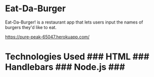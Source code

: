# Eat-Da-Burger
Eat-Da-Burger! is a restaurant app that lets users input the names of burgers they'd like to eat.

 https://pure-peak-65047.herokuapp.com/
 
 <h1>Technologies Used
 ### HTML
 ### Handlebars
 ### Node.js
 ###
 
 
